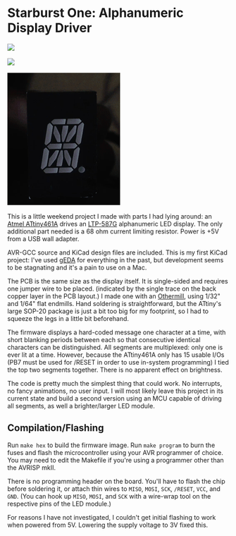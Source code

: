 # Starburst One: Alphanumeric Display Driver

![](https://pbs.twimg.com/media/C0q6z9xVQAA58HW.jpg)

![](https://pbs.twimg.com/media/C0q6z9yVIAACtBm.jpg)

![](anim.gif)

This is a little weekend project I made with parts I had lying around: an [Atmel ATtiny461A](http://www.atmel.com/devices/ATTINY461A.aspx) drives an [LTP-587G](http://www.mouser.com/ProductDetail/Lite-On/LTP-587G/?qs=gnaPJ2cis73gi9y0T4zVCA%3D%3D) alphanumeric LED display. The only additional part needed is a 68 ohm current limiting resistor. Power is +5V from a USB wall adapter.

AVR-GCC source and KiCad design files are included. This is my first KiCad project: I've used [gEDA](http://geda-project.org) for everything in the past, but development seems to be stagnating and it's a pain to use on a Mac.

The PCB is the same size as the display itself. It is single-sided and requires one jumper wire to be placed. (indicated by the single trace on the back copper layer in the PCB layout.) I made one with an [Othermill](https://othermachine.co), using 1/32" and 1/64" flat endmills. Hand soldering is straightforward, but the ATtiny's large SOP-20 package is just a bit too big for my footprint, so I had to squeeze the legs in a little bit beforehand.

The firmware displays a hard-coded message one character at a time, with short blanking periods between each so that consecutive identical characters can be distinguished. All segments are multiplexed: only one is ever lit at a time. However, because the ATtiny461A only has 15 usable I/Os (PB7 must be used for /RESET in order to use in-system programming) I tied the top two segments together. There is no apparent effect on brightness.

The code is pretty much the simplest thing that could work. No interrupts, no fancy animations, no user input. I will most likely leave this project in its current state and build a second version using an MCU capable of driving all segments, as well a brighter/larger LED module.

## Compilation/Flashing

Run `make hex` to build the firmware image. Run `make program` to burn the fuses and flash the microcontroller using your AVR programmer of choice. You may need to edit the Makefile if you're using a programmer other than the AVRISP mkII.

There is no programming header on the board. You'll have to flash the chip before soldering it, or attach thin wires to `MISO`, `MOSI`, `SCK`, `/RESET`, `VCC`, and `GND`. (You can hook up `MISO`, `MOSI`, and `SCK` with a wire-wrap tool on the respective pins of the LED module.)

For reasons I have not investigated, I couldn't get initial flashing to work when powered from 5V. Lowering the supply voltage to 3V fixed this.
